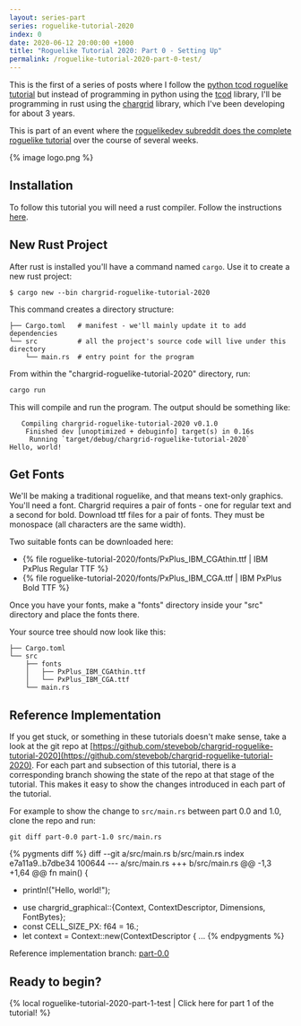 ```yaml
---
layout: series-part
series: roguelike-tutorial-2020
index: 0
date: 2020-06-12 20:00:00 +1000
title: "Roguelike Tutorial 2020: Part 0 - Setting Up"
permalink: /roguelike-tutorial-2020-part-0-test/
---
```


This is the first of a series of posts where I follow the
[python tcod roguelike tutorial](http://rogueliketutorials.com/)
but instead of programming in python using the
[tcod](https://github.com/libtcod/libtcod) library, I'll be programming
in rust using the [chargrid](https://github.com/stevebob/chargrid)
library, which I've been developing for about 3 years.

This is part of an event where the [roguelikedev subreddit does the complete
roguelike tutorial](https://old.reddit.com/r/roguelikedev/wiki/python_tutorial_series)
over the course of several weeks.

{% image logo.png %}

## Installation

To follow this tutorial you will need a rust compiler. Follow the instructions [here](https://www.rust-lang.org/tools/install).

## New Rust Project

After rust is installed you'll have a command named `cargo`. Use it to create a new rust project:

```
$ cargo new --bin chargrid-roguelike-tutorial-2020
```

This command creates a directory structure:

```
├── Cargo.toml   # manifest - we'll mainly update it to add dependencies
└── src          # all the project's source code will live under this directory
    └── main.rs  # entry point for the program
```

From within the "chargrid-roguelike-tutorial-2020" directory, run:

```bash
cargo run
```

This will compile and run the program. The output should be something like:

```
   Compiling chargrid-roguelike-tutorial-2020 v0.1.0
    Finished dev [unoptimized + debuginfo] target(s) in 0.16s
     Running `target/debug/chargrid-roguelike-tutorial-2020`
Hello, world!

```

## Get Fonts

We'll be making a traditional roguelike, and that means text-only graphics.
You'll need a font. Chargrid requires a pair of fonts - one for regular text and a second for bold.
Download ttf files for a pair of fonts. They must be monospace (all characters are the same width).

Two suitable fonts can be downloaded here:

- {% file roguelike-tutorial-2020/fonts/PxPlus_IBM_CGAthin.ttf | IBM PxPlus Regular TTF %}
- {% file roguelike-tutorial-2020/fonts/PxPlus_IBM_CGA.ttf | IBM PxPlus Bold TTF %}

Once you have your fonts, make a "fonts" directory inside your "src" directory and place the
fonts there.

Your source tree should now look like this:
```
├── Cargo.toml
└── src
    ├── fonts
    │   ├── PxPlus_IBM_CGAthin.ttf
    │   └── PxPlus_IBM_CGA.ttf
    └── main.rs
```
## Reference Implementation

If you get stuck, or something in these tutorials doesn't make sense, take a look at the git repo at
[https://github.com/stevebob/chargrid-roguelike-tutorial-2020](https://github.com/stevebob/chargrid-roguelike-tutorial-2020).
For each part and subsection of this tutorial, there is a corresponding branch showing the state of the repo
at that stage of the tutorial. This makes it easy to show the changes introduced in each part of the tutorial.

For example to show the change to `src/main.rs` between part 0.0 and 1.0, clone the repo and run:
```
git diff part-0.0 part-1.0 src/main.rs
```

{% pygments diff %}
diff --git a/src/main.rs b/src/main.rs
index e7a11a9..b7dbe34 100644
--- a/src/main.rs
+++ b/src/main.rs
@@ -1,3 +1,64 @@
 fn main() {
-    println!("Hello, world!");
+    use chargrid_graphical::{Context, ContextDescriptor, Dimensions, FontBytes};
+    const CELL_SIZE_PX: f64 = 16.;
+    let context = Context::new(ContextDescriptor {
...
{% endpygments %}

Reference implementation branch: [part-0.0](https://github.com/stevebob/chargrid-roguelike-tutorial-2020/tree/part-0.0)

## Ready to begin?

{% local roguelike-tutorial-2020-part-1-test | Click here for part 1 of the tutorial! %}
